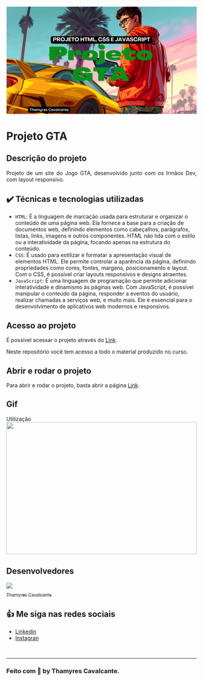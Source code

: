 
![](./src/geral/Capa.png)


# Projeto GTA

## Descrição do projeto 

<p align="justify">
 Projeto de um site do Jogo GTA, desenvolvido junto com os Irmãos Dev, com layout responsivo.
</p>


## ✔️ Técnicas e tecnologias utilizadas
- `HTML`: É a linguagem de marcação usada para estruturar e organizar o conteúdo de uma página web. Ela fornece a base para a criação de documentos web, definindo elementos como cabeçalhos, parágrafos, listas, links, imagens e outros componentes. HTML não lida com o estilo ou a interatividade da página, focando apenas na estrutura do conteúdo.
- `CSS`: É usado para estilizar e formatar a apresentação visual de elementos HTML. Ele permite controlar a aparência da página, definindo propriedades como cores, fontes, margens, posicionamento e layout. Com o CSS, é possível criar layouts responsivos e designs atraentes.
- `JavaScript`: É uma linguagem de programação que permite adicionar interatividade e dinamismo às páginas web. Com JavaScript, é possível manipular o conteúdo da página, responder a eventos do usuário, realizar chamadas a serviços web, e muito mais. Ele é essencial para o desenvolvimento de aplicativos web modernos e responsivos.


## Acesso ao projeto
É possível acessar o projeto através do [Link](https://github.com/Thamyresmya/Projeto_GTA).

Neste repositório você tem acesso a todo o material produzido no curso.


## Abrir e rodar o projeto
Para abrir e rodar o projeto, basta abrir a página [Link](https://thamyresmya.github.io/Projeto_GTA/l). 


## Gif
Utilização
<img width="100%" height="350" src="./src/geral/Projeto-GTA.gif"></img>



## Desenvolvedores

 [<img src="https://github.com/Thamyresmya.png" width=115><br><sub>Thamyres Cavalcante</sub>](https://github.com/Thamyresmya)  



## 👍 Me siga nas redes sociais

- [Linkedin](https://www.linkedin.com/in/thamyrescavalcante/)
- [Instagran](https://www.instagram.com/thamyres__cavalcante/)

<br>

---

### Feito com 💜 by Thamyres Cavalcante.




